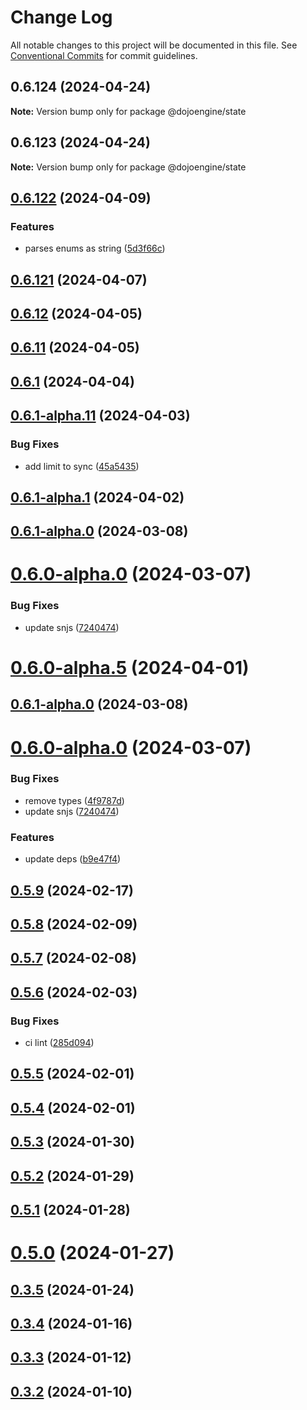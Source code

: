 # Change Log

All notable changes to this project will be documented in this file.
See [Conventional Commits](https://conventionalcommits.org) for commit guidelines.

## 0.6.124 (2024-04-24)

**Note:** Version bump only for package @dojoengine/state





## 0.6.123 (2024-04-24)

**Note:** Version bump only for package @dojoengine/state





## [0.6.122](https://github.com/dojoengine/dojo.js/compare/v0.6.121...v0.6.122) (2024-04-09)


### Features

* parses enums as string ([5d3f66c](https://github.com/dojoengine/dojo.js/commit/5d3f66c6c173964e0ff05575b5a6d2fad7db9103))



## [0.6.121](https://github.com/dojoengine/dojo.js/compare/v0.6.12...v0.6.121) (2024-04-07)



## [0.6.12](https://github.com/dojoengine/dojo.js/compare/v0.6.11...v0.6.12) (2024-04-05)



## [0.6.11](https://github.com/dojoengine/dojo.js/compare/v0.6.1...v0.6.11) (2024-04-05)



## [0.6.1](https://github.com/dojoengine/dojo.js/compare/v0.6.1-alpha.11...v0.6.1) (2024-04-04)



## [0.6.1-alpha.11](https://github.com/dojoengine/dojo.js/compare/v0.6.1-alpha.1...v0.6.1-alpha.11) (2024-04-03)


### Bug Fixes

* add limit to sync ([45a5435](https://github.com/dojoengine/dojo.js/commit/45a54350307ce55ddfc995dfa9a8638624e0abdf))



## [0.6.1-alpha.1](https://github.com/dojoengine/dojo.js/compare/v0.6.0-alpha.5...v0.6.1-alpha.1) (2024-04-02)



## [0.6.1-alpha.0](https://github.com/dojoengine/dojo.js/compare/v0.6.0-alpha.0...v0.6.1-alpha.0) (2024-03-08)



# [0.6.0-alpha.0](https://github.com/dojoengine/dojo.js/compare/v0.5.9...v0.6.0-alpha.0) (2024-03-07)


### Bug Fixes

* update snjs ([7240474](https://github.com/dojoengine/dojo.js/commit/72404740ed651e1d2204582fccc5903524ac40d7))



# [0.6.0-alpha.5](https://github.com/dojoengine/dojo.js/compare/v0.6.0-alpha.2...v0.6.0-alpha.5) (2024-04-01)



## [0.6.1-alpha.0](https://github.com/dojoengine/dojo.js/compare/v0.6.0-alpha.0...v0.6.1-alpha.0) (2024-03-08)



# [0.6.0-alpha.0](https://github.com/dojoengine/dojo.js/compare/v0.5.9...v0.6.0-alpha.0) (2024-03-07)


### Bug Fixes

* remove types ([4f9787d](https://github.com/dojoengine/dojo.js/commit/4f9787d67c6a849cbd5713170f535904c640d23e))
* update snjs ([7240474](https://github.com/dojoengine/dojo.js/commit/72404740ed651e1d2204582fccc5903524ac40d7))


### Features

* update deps ([b9e47f4](https://github.com/dojoengine/dojo.js/commit/b9e47f45e0d4ccb18b1b7062e60924ad213b1c8b))



## [0.5.9](https://github.com/dojoengine/dojo.js/compare/v0.5.8...v0.5.9) (2024-02-17)



## [0.5.8](https://github.com/dojoengine/dojo.js/compare/v0.5.7...v0.5.8) (2024-02-09)



## [0.5.7](https://github.com/dojoengine/dojo.js/compare/v0.5.6...v0.5.7) (2024-02-08)



## [0.5.6](https://github.com/dojoengine/dojo.js/compare/v0.5.5...v0.5.6) (2024-02-03)


### Bug Fixes

* ci lint ([285d094](https://github.com/dojoengine/dojo.js/commit/285d094116a0e777e6abde6b097aec725fa05ba9))



## [0.5.5](https://github.com/dojoengine/dojo.js/compare/v0.5.4...v0.5.5) (2024-02-01)



## [0.5.4](https://github.com/dojoengine/dojo.js/compare/v0.5.3...v0.5.4) (2024-02-01)



## [0.5.3](https://github.com/dojoengine/dojo.js/compare/v0.5.2...v0.5.3) (2024-01-30)



## [0.5.2](https://github.com/dojoengine/dojo.js/compare/v0.5.1...v0.5.2) (2024-01-29)



## [0.5.1](https://github.com/dojoengine/dojo.js/compare/v0.5.0...v0.5.1) (2024-01-28)



# [0.5.0](https://github.com/dojoengine/dojo.js/compare/v0.3.5...v0.5.0) (2024-01-27)



## [0.3.5](https://github.com/dojoengine/dojo.js/compare/v0.3.4...v0.3.5) (2024-01-24)



## [0.3.4](https://github.com/dojoengine/dojo.js/compare/v0.3.3...v0.3.4) (2024-01-16)



## [0.3.3](https://github.com/dojoengine/dojo.js/compare/v0.3.2...v0.3.3) (2024-01-12)



## [0.3.2](https://github.com/dojoengine/dojo.js/compare/v0.2.10...v0.3.2) (2024-01-10)
